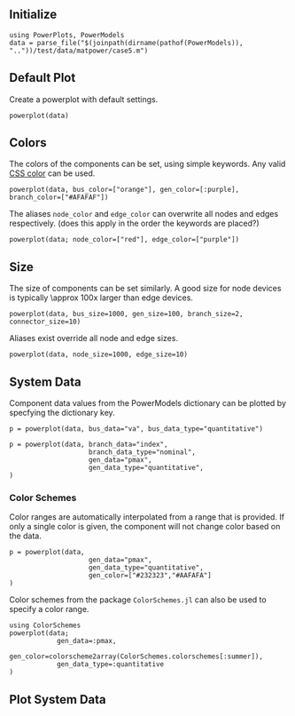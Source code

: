 ## Initialize
```@example power_data
using PowerPlots, PowerModels
data = parse_file("$(joinpath(dirname(pathof(PowerModels)), ".."))/test/data/matpower/case5.m")
```

## Default Plot
Create a powerplot with default settings.
```@example power_data
powerplot(data)
```

## Colors
The colors of the components can be set, using simple keywords. Any valid [CSS color](https://developer.mozilla.org/en-US/docs/Web/CSS/color_value) can be used.
```@example power_data
powerplot(data, bus_color=["orange"], gen_color=[:purple], branch_color=["#AFAFAF"])
```

The aliases `node_color` and `edge_color` can overwrite all nodes and edges respectively. (does this apply in the order the keywords are placed?)

```@example power_data
powerplot(data; node_color=["red"], edge_color=["purple"])
```

## Size
The size of components can be set similarly.  A good size for node devices is typically \approx 100x larger than edge devices.
```@example power_data
powerplot(data, bus_size=1000, gen_size=100, branch_size=2, connector_size=10)
```

Aliases exist override all node and edge sizes.
```@example power_data
powerplot(data, node_size=1000, edge_size=10)
```

## System Data
Component data values from the PowerModels dictionary can be plotted by specfying the dictionary key.

```@example power_data
p = powerplot(data, bus_data="va", bus_data_type="quantitative")
```

```@example power_data
p = powerplot(data, branch_data="index",
                    branch_data_type="nominal",
                    gen_data="pmax",
                    gen_data_type="quantitative",
)
```

### Color Schemes
Color ranges are automatically interpolated from a range that is provided.  If only a single color is given, the component will not change color based on the data.

```@example power_data
p = powerplot(data,
                    gen_data="pmax",
                    gen_data_type="quantitative",
                    gen_color=["#232323","#AAFAFA"]
)
```

Color schemes from the package `ColorSchemes.jl` can also be used to specify a color range.

```@example power_data
using ColorSchemes
powerplot(data;
            gen_data=:pmax,
            gen_color=colorscheme2array(ColorSchemes.colorschemes[:summer]),
            gen_data_type=:quantitative
)
```

## Plot System Data
